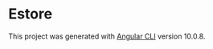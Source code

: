 # Estore

This project was generated with [Angular CLI](https://github.com/angular/angular-cli) version 10.0.8.
